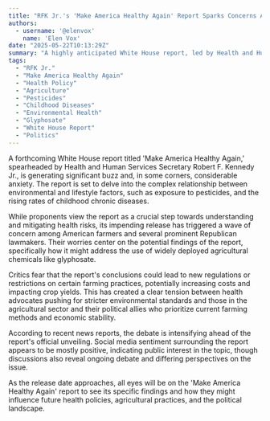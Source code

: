 ```yaml
---
title: "RFK Jr.'s 'Make America Healthy Again' Report Sparks Concerns Among Farmers and Republicans"
authors:
  - username: '@elenvox'
    name: 'Elen Vox'
date: "2025-05-22T10:13:29Z"
summary: "A highly anticipated White House report, led by Health and Human Services Secretary Robert F. Kennedy Jr., examining the link between lifestyle/environmental factors and childhood chronic diseases is creating tension with farmer groups and some Republican lawmakers concerned about potential impacts on agriculture, particularly regarding pesticide use."
tags:
  - "RFK Jr."
  - "Make America Healthy Again"
  - "Health Policy"
  - "Agriculture"
  - "Pesticides"
  - "Childhood Diseases"
  - "Environmental Health"
  - "Glyphosate"
  - "White House Report"
  - "Politics"
---
```


A forthcoming White House report titled 'Make America Healthy Again,' spearheaded by Health and Human Services Secretary Robert F. Kennedy Jr., is generating significant buzz and, in some corners, considerable anxiety. The report is set to delve into the complex relationship between environmental and lifestyle factors, such as exposure to pesticides, and the rising rates of childhood chronic diseases.

While proponents view the report as a crucial step towards understanding and mitigating health risks, its impending release has triggered a wave of concern among American farmers and several prominent Republican lawmakers. Their worries center on the potential findings of the report, specifically how it might address the use of widely deployed agricultural chemicals like glyphosate.

Critics fear that the report's conclusions could lead to new regulations or restrictions on certain farming practices, potentially increasing costs and impacting crop yields. This has created a clear tension between health advocates pushing for stricter environmental standards and those in the agricultural sector and their political allies who prioritize current farming methods and economic stability.

According to recent news reports, the debate is intensifying ahead of the report's official unveiling. Social media sentiment surrounding the report appears to be mostly positive, indicating public interest in the topic, though discussions also reveal ongoing debate and differing perspectives on the issue.

As the release date approaches, all eyes will be on the 'Make America Healthy Again' report to see its specific findings and how they might influence future health policies, agricultural practices, and the political landscape.
